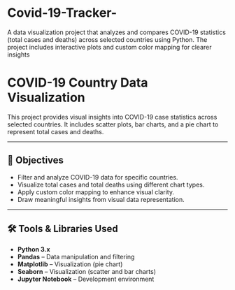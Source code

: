 # Covid-19-Tracker-
A data visualization project that analyzes and compares COVID-19 statistics (total cases and deaths) across selected countries using Python. The project includes interactive plots and custom color mapping for clearer insights

# COVID-19 Country Data Visualization

This project provides visual insights into COVID-19 case statistics across selected countries. It includes scatter plots, bar charts, and a pie chart to represent total cases and deaths.

---

## 🎯 Objectives

- Filter and analyze COVID-19 data for specific countries.
- Visualize total cases and total deaths using different chart types.
- Apply custom color mapping to enhance visual clarity.
- Draw meaningful insights from visual data representation.

---

## 🛠️ Tools & Libraries Used

- **Python 3.x**
- **Pandas** – Data manipulation and filtering
- **Matplotlib** – Visualization (pie chart)
- **Seaborn** – Visualization (scatter and bar charts)
- **Jupyter Notebook** – Development environment
